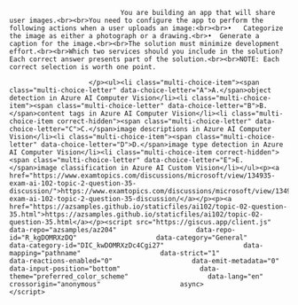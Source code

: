 <p class="card-text">
							
								You are building an app that will share user images.<br><br>You need to configure the app to perform the following actions when a user uploads an image:<br><br>•	Categorize the image as either a photograph or a drawing.<br>•	Generate a caption for the image.<br><br>The solution must minimize development effort.<br><br>Which two services should you include in the solution? Each correct answer presents part of the solution.<br><br>NOTE: Each correct selection is worth one point.
							
						</p><ul><li class="multi-choice-item"><span class="multi-choice-letter" data-choice-letter="A">A.</span>object detection in Azure AI Computer Vision</li><li class="multi-choice-item"><span class="multi-choice-letter" data-choice-letter="B">B.</span>content tags in Azure AI Computer Vision</li><li class="multi-choice-item correct-hidden"><span class="multi-choice-letter" data-choice-letter="C">C.</span>image descriptions in Azure AI Computer Vision</li><li class="multi-choice-item"><span class="multi-choice-letter" data-choice-letter="D">D.</span>image type detection in Azure AI Computer Vision</li><li class="multi-choice-item correct-hidden"><span class="multi-choice-letter" data-choice-letter="E">E.</span>image classification in Azure AI Custom Vision</li></ul><p><a href="https://www.examtopics.com/discussions/microsoft/view/134935-exam-ai-102-topic-2-question-35-discussion/">https://www.examtopics.com/discussions/microsoft/view/134935-exam-ai-102-topic-2-question-35-discussion/</a></p><p><a href="https://azsamples.github.io/staticfiles/ai102/topic-02-question-35.html">https://azsamples.github.io/staticfiles/ai102/topic-02-question-35.html</a></p><script src="https://giscus.app/client.js"                    data-repo="azsamples/az204"                    data-repo-id="R_kgDOMRXzDQ"                    data-category="General"                    data-category-id="DIC_kwDOMRXzDc4Cgi27"                    data-mapping="pathname"                    data-strict="1"                    data-reactions-enabled="0"                    data-emit-metadata="0"                    data-input-position="bottom"                    data-theme="preferred_color_scheme"                    data-lang="en"                    crossorigin="anonymous"                    async>                    </script>